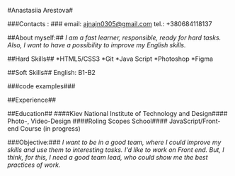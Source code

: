 #Anastasiia Arestova#

###Contacts : ###
   email: [ajnajn0305@gmail.com](ajnajn0305@gmail.com)
   tel.: +380684118137

##About myself:##
_I am a fast learner, responsible, ready for hard tasks.
Also, I want to have a possibility to improve my English skills._

##Hard Skills##
*HTML5/CSS3
*Git
*Java Script
*Photoshop
*Figma

##Soft Skills##
English: B1-B2

###code examples###

##Experience##

##Education##
####Kiev National Institute of Technology and Design####
Photo-, Video-Design
####Roling Scopes School####
JavaScript/Front-end Course (in progress)

###Objective:###
_I want to be in a good team, where I could improve my skills and use them to interesting tasks.
I'd like to work on Front end. 
But, I think, for this, I need a good team lead, who could show me the best practices of work._
